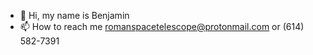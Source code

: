 - 👋 Hi, my name is Benjamin
- 📫 How to reach me romanspacetelescope@protonmail.com or (614) 582-7391
